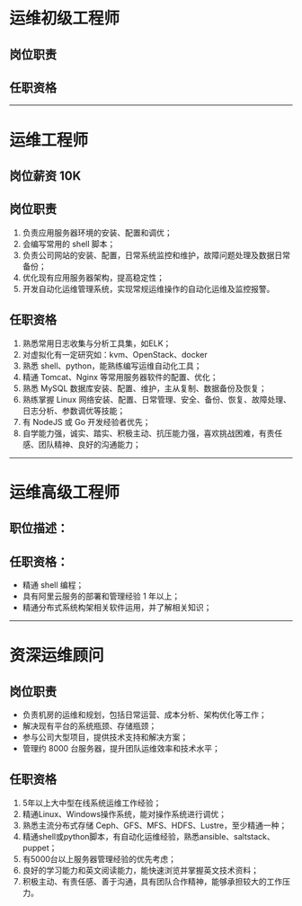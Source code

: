 # 运维初级工程师

## 岗位职责 
## 任职资格

---

# 运维工程师

## 岗位薪资 10K

## 岗位职责 
1. 负责应用服务器环境的安装、配置和调优；
2. 会编写常用的 shell 脚本；
3. 负责公司网站的安装、配置，日常系统监控和维护，故障问题处理及数据日常备份；
4. 优化现有应用服务器架构，提高稳定性；
5. 开发自动化运维管理系统，实现常规运维操作的自动化运维及监控报警。

## 任职资格
1. 熟悉常用日志收集与分析工具集，如ELK；
1. 对虚拟化有一定研究如：kvm、OpenStack、docker
1. 熟悉 shell、python，能熟练编写运维自动化工具；
1. 精通 Tomcat、Nginx 等常用服务器软件的配置、优化；
1. 熟悉 MySQL 数据库安装、配置、维护，主从复制、数据备份及恢复；
1. 熟练掌握 Linux 网络安装、配置、日常管理、安全、备份、恢复、故障处理、日志分析、参数调优等技能；
1. 有 NodeJS 或 Go 开发经验者优先；
1. 自学能力强，诚实、踏实、积极主动、抗压能力强，喜欢挑战困难，有责任感、团队精神、良好的沟通能力；

---

# 运维高级工程师

## 职位描述：

## 任职资格：
- 精通 shell 编程；
- 具有阿里云服务的部署和管理经验 1 年以上；
- 精通分布式系统构架相关软件运用，并了解相关知识；


---

# 资深运维顾问

## 岗位职责
- 负责机房的运维和规划，包括日常运营、成本分析、架构优化等工作；
- 解决现有平台的系统瓶颈、存储瓶颈；
- 参与公司大型项目，提供技术支持和解决方案；
- 管理约 8000 台服务器，提升团队运维效率和技术水平；

## 任职资格
1. 5年以上大中型在线系统运维工作经验；
2. 精通Linux、Windows操作系统，能对操作系统进行调优；
3. 熟悉主流分布式存储 Ceph、GFS、MFS、HDFS、Lustre，至少精通一种；
4. 精通shell或python脚本，有自动化运维经验，熟悉ansible、saltstack、puppet；
5. 有5000台以上服务器管理经验的优先考虑；
6. 良好的学习能力和英文阅读能力，能快速浏览并掌握英文技术资料；
7. 积极主动、有责任感、善于沟通，具有团队合作精神，能够承担较大的工作压力。



